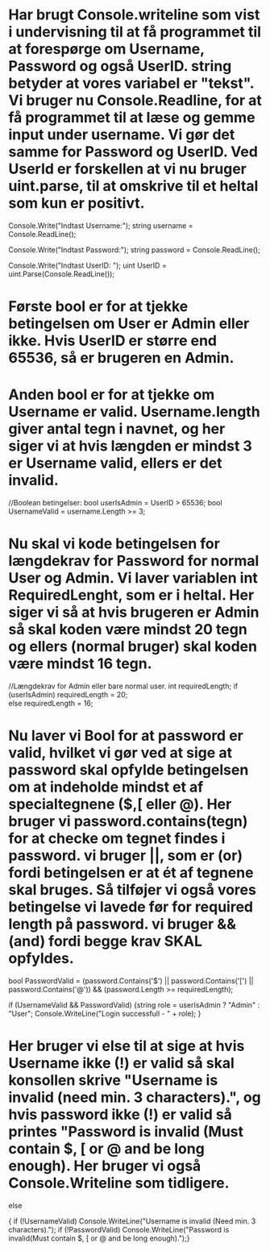 # Har brugt Console.writeline som vist i undervisning til at få programmet til at forespørge om Username, Password og også UserID. string betyder at vores variabel er "tekst". Vi bruger nu Console.Readline, for at få programmet til at læse og gemme input under username. Vi gør det samme for Password og UserID. Ved UserId er forskellen at vi nu bruger uint.parse, til at omskrive til et heltal som kun er positivt. 

Console.Write("Indtast Username:");
string username = Console.ReadLine();

Console.Write("Indtast Password:");
string password = Console.ReadLine();

Console.Write("Indtast UserID: ");
uint UserID = uint.Parse(Console.ReadLine());

# Første bool er for at tjekke betingelsen om User er Admin eller ikke. Hvis UserID er større end 65536, så er brugeren en Admin. 
# Anden bool er for at tjekke om Username er valid. Username.length giver antal tegn i navnet, og her siger vi at hvis længden er mindst 3 er Username valid, ellers er det invalid. 

//Boolean betingelser:
bool userIsAdmin = UserID > 65536;
bool UsernameValid = username.Length >= 3;

# Nu skal vi kode betingelsen for længdekrav for Password for normal User og Admin. Vi laver variablen int RequiredLenght, som er i heltal. Her siger vi så at hvis brugeren er Admin så skal koden være mindst 20 tegn og ellers (normal bruger) skal koden være mindst 16 tegn.

//Længdekrav for Admin eller bare normal user.
int requiredLength;
if (userIsAdmin)
    requiredLength = 20;  
else
    requiredLength = 16; 

# Nu laver vi Bool for at password er valid, hvilket vi gør ved at sige at password skal opfylde betingelsen om at indeholde mindst et af specialtegnene ($,[ eller @). Her bruger vi password.contains(tegn) for at checke om tegnet findes i password. vi bruger ||, som er (or) fordi betingelsen er at ét af tegnene skal bruges. Så tilføjer vi også vores betingelse vi lavede før for required length på password. vi bruger && (and) fordi begge krav SKAL opfyldes. 

bool PasswordValid =
    (password.Contains('$') || password.Contains('[') || password.Contains('@')) &&
    (password.Length >= requiredLength);

if (UsernameValid && PasswordValid)
{string role = userIsAdmin ? "Admin" : "User"; Console.WriteLine("Login successfull - " + role); }

# Her bruger vi else til at sige at hvis Username ikke (!) er valid så skal konsollen skrive "Username is invalid (need min. 3 characters).", og hvis password ikke (!) er valid så printes "Password is invalid (Must contain $, [ or @ and be long enough). Her bruger vi også Console.Writeline som tidligere. 

else

{ 
    if (!UsernameValid) Console.WriteLine("Username is invalid (Need min. 3 characters).");
    if (!PasswordValid) Console.WriteLine("Password is invalid(Must contain $, [ or @ and be long enough).");}
